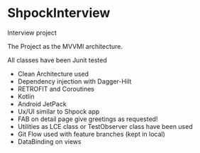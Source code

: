 # ShpockInterview
Interview project

The Project as the MVVMI architecture.

All classes have been Junit tested 

- Clean Architecture used
- Dependency injection with Dagger-Hilt 
- RETROFIT and Coroutines
- Kotlin
- Android JetPack
- Ux/UI similar to Shpock app
- FAB on detail page give greetings as requested!
- Utilities as LCE class or TestObserver class have been used
- Git Flow used with feature branches (kept in local)
- DataBinding on views
